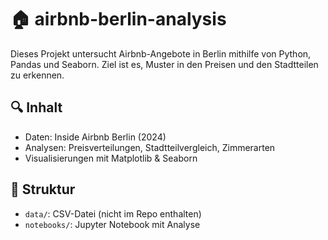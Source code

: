 # 🏠 airbnb-berlin-analysis

Dieses Projekt untersucht Airbnb-Angebote in Berlin mithilfe von Python, Pandas und Seaborn. Ziel ist es, Muster in den Preisen und den Stadtteilen zu erkennen.

## 🔍 Inhalt
- Daten: Inside Airbnb Berlin (2024)
- Analysen: Preisverteilungen, Stadtteilvergleich, Zimmerarten
- Visualisierungen mit Matplotlib & Seaborn

## 📁 Struktur
- `data/`: CSV-Datei (nicht im Repo enthalten)
- `notebooks/`: Jupyter Notebook mit Analyse
